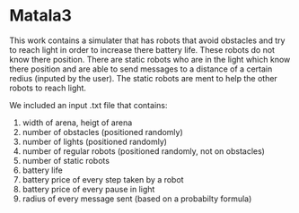# Matala3

This work contains a simulater that has robots that avoid obstacles and try to reach light in order to increase there battery life. These robots do not know there position. There are static robots who are in the light which know there position and are able to send messages to a distance of a certain redius (inputed by the user). The static robots are ment to help the other robots to reach light.

We included an input .txt file that contains: 
1) width of arena, heigt of arena
2) number of obstacles (positioned randomly)
3) number of lights (positioned randomly)
4) number of regular robots (positioned randomly, not on obstacles)
5) number of static robots
6) battery life
7) battery price of every step taken by a robot
8) battery price of every pause in light
9) radius of every message sent (based on a probabilty formula)



